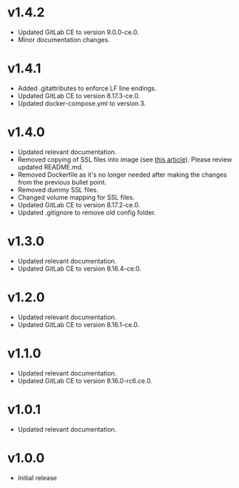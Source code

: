 # v1.4.2

- Updated GitLab CE to version 9.0.0-ce.0.
- Minor documentation changes.

# v1.4.1

- Added .gitattributes to enforce LF line endings.
- Updated GitLab CE to version 8.17.3-ce.0.
- Updated docker-compose.yml to version 3.

# v1.4.0

- Updated relevant documentation.
- Removed copying of SSL files into image (see [this article](https://developer.atlassian.com/blog/2016/06/common-dockerfile-mistakes/)). Please review updated README.md.
- Removed Dockerfile as it's no longer needed after making the changes from the previous bullet point.
- Removed dummy SSL files.
- Changed volume mapping for SSL files.
- Updated GitLab CE to version 8.17.2-ce.0.
- Updated .gitignore to remove old config folder.

# v1.3.0

- Updated relevant documentation.
- Updated GitLab CE to version 8.16.4-ce.0.

# v1.2.0

- Updated relevant documentation.
- Updated GitLab CE to version 8.16.1-ce.0.

# v1.1.0

- Updated relevant documentation.
- Updated GitLab CE to version 8.16.0-rc6.ce.0.

# v1.0.1

- Updated relevant documentation.

# v1.0.0

- Initial release
